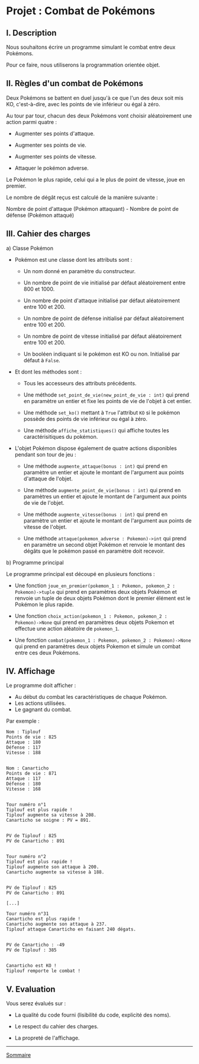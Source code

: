 # Projet : Combat de Pokémons

## I. Description

Nous souhaitons écrire un programme simulant le combat entre deux Pokémons.

Pour ce faire, nous utiliserons la programmation orientée objet.

## II. Règles d'un combat de Pokémons

Deux Pokémons se battent en duel jusqu'à ce que l'un des deux soit mis KO, c'est-à-dire, avec les points de vie inférieur ou égal à zéro.

Au tour par tour, chacun des deux Pokémons vont choisir aléatoirement une action parmi quatre :

- Augmenter ses points d'attaque.

- Augmenter ses points de vie.

- Augmenter ses points de vitesse.

- Attaquer le pokémon adverse.

Le Pokémon le plus rapide, celui qui a le plus de point de vitesse, joue en premier.

Le nombre de dégât reçus est calculé de la manière suivante : 

Nombre de point d'attaque (Pokémon attaquant) - Nombre de point de défense (Pokémon attaqué)

## III. Cahier des charges

a) Classe Pokémon

- Pokémon est une classe dont les attributs sont :

    + Un nom donné en paramètre du constructeur.

    + Un nombre de point de vie initialisé par défaut aléatoirement entre $800$ et $1000$.

    + Un nombre de point d'attaque initialisé par défaut aléatoirement entre $100$ et $200$.

    + Un nombre de point de défense initialisé par défaut aléatoirement entre $100$ et $200$.

    + Un nombre de point de vitesse initialisé par défaut aléatoirement entre $100$ et $200$.

    + Un booléen indiquant si le pokémon est KO ou non. Initialisé par défaut à `False`.

- Et dont les méthodes sont :

    + Tous les accesseurs des attributs précédents.

    + Une méthode `set_point_de_vie(new_point_de_vie : int)` qui prend en paramètre un entier et fixe les points de vie de l'objet à cet entier.

    + Une méthode `set_ko()` mettant à `True` l'attribut `KO` si le pokémon possède des points de vie inférieur ou égal à zéro.

    + Une méthode `affiche_statistiques()` qui affiche toutes les caractérisitiques du pokémon.

- L'objet Pokémon dispose également de quatre actions disponibles pendant son tour de jeu :

    + Une méthode `augmente_attaque(bonus : int)` qui prend en paramètre un entier et ajoute le montant de l'argument aux points d'attaque de l'objet.

    + Une méthode `augmente_point_de_vie(bonus : int)` qui prend en paramètres un entier et ajoute le montant de l'argument aux points de vie de l'objet.

    + Une méthode `augmente_vitesse(bonus : int)` qui prend en paramètre un entier et ajoute le montant de l'argument aux points de vitesse de l'objet.

    + Une méthode `attaque(pokemon_adverse : Pokemon)->int` qui prend en paramètre un second objet Pokémon et renvoie le montant des dégâts que le pokémon passé en paramètre doit recevoir.

b) Programme principal

Le programme principal est découpé en plusieurs fonctions :

- Une fonction `joue_en_premier(pokemon_1 : Pokemon, pokemon_2 : Pokemon)->tuple` qui prend en paramètres deux objets Pokémon et renvoie un tuple de deux objets Pokémon dont le premier élément est le Pokémon le plus rapide.

- Une fonction `choix_action(pokemon_1 : Pokemon, pokemon_2 : Pokemon)->None` qui prend en paramètres deux objets Pokemon et effectue une action aléatoire de `pokemon_1`.

- Une fonction `combat(pokemon_1 : Pokemon, pokemon_2 : Pokemon)->None` qui prend en paramètres deux objets Pokemon et simule un combat entre ces deux Pokémons.

## IV. Affichage

Le programme doit afficher :

- Au début du combat les caractéristiques de chaque Pokémon.
- Les actions utilisées.
- Le gagnant du combat.

Par exemple :

```
Nom : Tiplouf
Points de vie : 825
Attaque : 180
Défense : 117
Vitesse : 188


Nom : Canarticho
Points de vie : 871
Attaque : 117
Défense : 180
Vitesse : 168


Tour numéro n°1
Tiplouf est plus rapide !
Tiplouf augmente sa vitesse à 208.
Canarticho se soigne : PV = 891.


PV de Tiplouf : 825
PV de Canarticho : 891


Tour numéro n°2
Tiplouf est plus rapide !
Tiplouf augmente son attaque à 200.
Canarticho augmente sa vitesse à 188.


PV de Tiplouf : 825
PV de Canarticho : 891

[...]

Tour numéro n°31
Canarticho est plus rapide !
Canarticho augmente son attaque à 237.
Tiplouf attaque Canarticho en faisant 240 dégats.


PV de Canarticho : -49
PV de Tiplouf : 385


Canarticho est KO !
Tiplouf remporte le combat !
```

## V. Evaluation

Vous serez évalués sur :

- La qualité du code fourni (lisibilité du code, explicité des noms).

- Le respect du cahier des charges.

- La propreté de l'affichage.

________

[Sommaire](./../README.md)